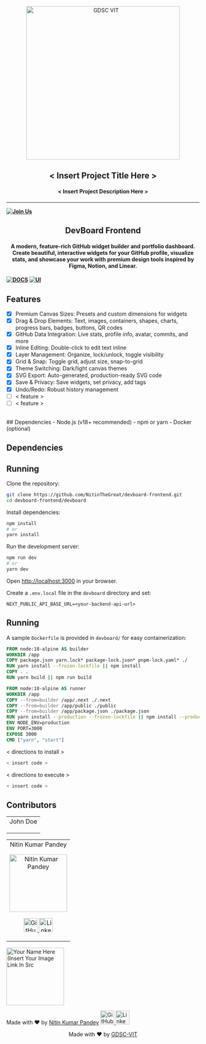 <p align="center">
<a href="https://dscvit.com">
	<img width="400" src="https://user-images.githubusercontent.com/56252312/159312411-58410727-3933-4224-b43e-4e9b627838a3.png#gh-light-mode-only" alt="GDSC VIT"/>
</a>
	<h2 align="center"> < Insert Project Title Here > </h2>
	<h4 align="center"> < Insert Project Description Here > <h4>
</p>

---
[![Join Us](https://img.shields.io/badge/Join%20Us-Developer%20Student%20Clubs-red)](https://dsc.community.dev/vellore-institute-of-technology/)
	<h2 align="center"> DevBoard Frontend </h2>
	<h4 align="center"> A modern, feature-rich GitHub widget builder and portfolio dashboard. Create beautiful, interactive widgets for your GitHub profile, visualize stats, and showcase your work with premium design tools inspired by Figma, Notion, and Linear. <h4>
[![DOCS](https://img.shields.io/badge/Documentation-see%20docs-green?style=flat-square&logo=appveyor)](INSERT_LINK_FOR_DOCS_HERE) 
  [![UI ](https://img.shields.io/badge/User%20Interface-Link%20to%20UI-orange?style=flat-square&logo=appveyor)](INSERT_UI_LINK_HERE)

## Features
- [x] Premium Canvas Sizes: Presets and custom dimensions for widgets
- [x] Drag & Drop Elements: Text, images, containers, shapes, charts, progress bars, badges, buttons, QR codes
- [x] GitHub Data Integration: Live stats, profile info, avatar, commits, and more
- [x] Inline Editing: Double-click to edit text inline
- [x] Layer Management: Organize, lock/unlock, toggle visibility
- [x] Grid & Snap: Toggle grid, adjust size, snap-to-grid
- [x] Theme Switching: Dark/light canvas themes
- [x] SVG Export: Auto-generated, production-ready SVG code
- [x] Save & Privacy: Save widgets, set privacy, add tags
- [x] Undo/Redo: Robust history management
- [ ]  < feature >
- [ ]  < feature >

<br>
## Dependencies
- Node.js (v18+ recommended)
- npm or yarn
- Docker (optional)

## Dependencies
## Running

Clone the repository:
```bash
git clone https://github.com/NitinTheGreat/devboard-frontend.git
cd devboard-frontend/devboard
```

Install dependencies:
```bash
npm install
# or
yarn install
```

Run the development server:
```bash
npm run dev
# or
yarn dev
```

Open [http://localhost:3000](http://localhost:3000) in your browser.

Create a `.env.local` file in the `devboard` directory and set:
```
NEXT_PUBLIC_API_BASE_URL=<your-backend-api-url>
```
## Running

A sample `Dockerfile` is provided in `devboard/` for easy containerization:
```Dockerfile
FROM node:18-alpine AS builder
WORKDIR /app
COPY package.json yarn.lock* package-lock.json* pnpm-lock.yaml* ./
RUN yarn install --frozen-lockfile || npm install
COPY . .
RUN yarn build || npm run build

FROM node:18-alpine AS runner
WORKDIR /app
COPY --from=builder /app/.next ./.next
COPY --from=builder /app/public ./public
COPY --from=builder /app/package.json ./package.json
RUN yarn install --production --frozen-lockfile || npm install --production
ENV NODE_ENV=production
ENV PORT=3000
EXPOSE 3000
CMD ["yarn", "start"]
```

< directions to install > 
```bash
< insert code >
```

< directions to execute >

```bash
< insert code >
```

## Contributors

<table>
	<tr align="center">
		<td>
		John Doe
		<p align="center">
</table>
<table>
   <tr align="center">
	   <td>
	   Nitin Kumar Pandey
	   <p align="center">
		   <img src = "https://media.licdn.com/dms/image/D4D03AQFQwQwQwQwQwQ/profile-displayphoto-shrink_200_200/0?e=1696464000&v=beta&t=QwQwQwQwQwQwQwQwQwQwQwQwQwQwQwQwQwQw" width="150" height="150" alt="Nitin Kumar Pandey">
	   </p>
		   <p align="center">
			   <a href = "https://github.com/NitinTheGreat">
				   <img src = "http://www.iconninja.com/files/241/825/211/round-collaboration-social-github-code-circle-network-icon.svg" width="36" height = "36" alt="GitHub"/>
			   </a>
			   <a href = "https://www.linkedin.com/in/nitinkrpandey">
				   <img src = "http://www.iconninja.com/files/863/607/751/network-linkedin-social-connection-circular-circle-media-icon.svg" width="36" height="36" alt="LinkedIn"/>
			   </a>
		   </p>
	   </td>
   </tr>
</table>
			<img src = "https://dscvit.com/images/dsc-logo-square.svg" width="150" height="150" alt="Your Name Here (Insert Your Image Link In Src">
		</p>
   Made with ❤ by <a href="https://www.linkedin.com/in/nitinkrpandey">Nitin Kumar Pandey</a>
				<a href = "https://github.com/person1">
					<img src = "http://www.iconninja.com/files/241/825/211/round-collaboration-social-github-code-circle-network-icon.svg" width="36" height = "36" alt="GitHub"/>
				</a>
				<a href = "https://www.linkedin.com/in/person1">
					<img src = "http://www.iconninja.com/files/863/607/751/network-linkedin-social-connection-circular-circle-media-icon.svg" width="36" height="36" alt="LinkedIn"/>
				</a>
			</p>
		</td>
	</tr>
</table>

<p align="center">
	Made with ❤ by <a href="https://dscvit.com">GDSC-VIT</a>
</p>
